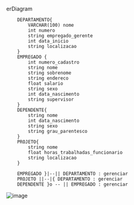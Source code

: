 erDiagram
```mermaid
    DEPARTAMENTO{
        VARCHAR(100) nome
        int numero 
        string empregado_gerente
        int data_inicio
        string localizacao 
    }
    EMPREGADO {
        int numero_cadastro
        string nome
        string sobrenome
        string endereco
        float salario
        string sexo
        int data_nascimento
        string supervisor
    }
    DEPENDENTE{
        string nome 
        int data_nascimento
        string sexo
        string grau_parentesco
    }
    PROJETO{
        string nome
        float horas_trabalhadas_funcionario
        string localizacao
    }

    EMPREGADO }|--|| DEPARTAMENTO : gerenciar
    PROJETO ||--|{ DEPARTAMENTO : gerenciar
    DEPENDENTE }o -- || EMPREGADO : gerenciar
```
    
<img>![image](https://github.com/asuoshig/banco-de-dados/assets/144859297/e6bfe88e-a335-45ed-bfc5-f2be922a38b1)</img>
